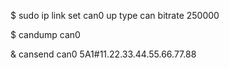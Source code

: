 
$ sudo ip link set can0 up type can bitrate 250000


$ candump can0

& cansend can0 5A1#11.22.33.44.55.66.77.88
